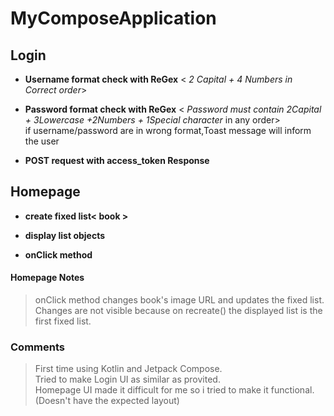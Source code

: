 # MyComposeApplication
## Login 
* **Username format check with ReGex** < *2 Capital + 4 Numbers in Correct order*>

* **Password format check with ReGex** < *Password must contain 2Capital + 3Lowercase +2Numbers + 1Special character* in any order>  
if username/password are in wrong format,Toast message will inform the user

* **POST request with access_token Response**


## Homepage    
* **create fixed list< book >**

* **display list objects**

* **onClick method**

#### Homepage Notes
> onClick method changes book's image URL and updates the fixed list.   
> Changes are not visible because on recreate() the displayed list is the first fixed list.


### Comments    
> First time using Kotlin and Jetpack Compose.  
> Tried to make Login UI as similar as provited.    
> Homepage UI made it difficult for me so i tried to make it functional.(Doesn't have the expected layout)
